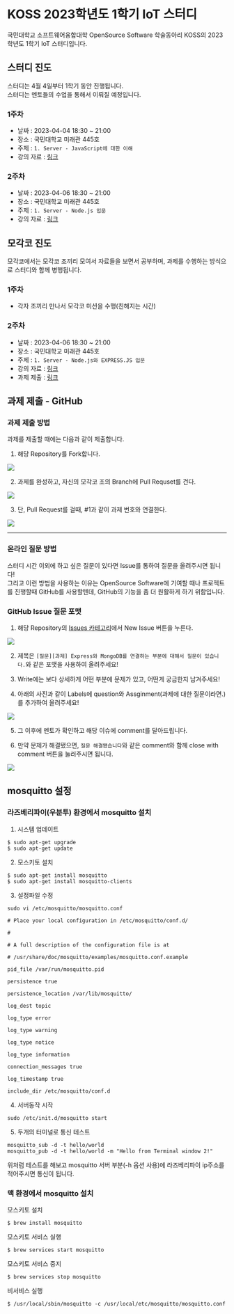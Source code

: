 # KOSS 2023학년도 1학기 IoT 스터디
국민대학교 소프트웨어융합대학 OpenSource Software 학술동아리 KOSS의 2023학년도 1학기 IoT 스터디입니다.

## 스터디 진도
스터디는 4월 4일부터 1학기 동안 진행됩니다. <br>
스터디는 멘토들의 수업을 통해서 이뤄질 예정입니다.

### 1주차
- 날짜 : 2023-04-04 18:30 ~ 21:00
- 장소 : 국민대학교 미래관 445호
- 주제 : `1. Server - JavaScript에 대한 이해`
- 강의 자료 : <a href="./week1"> 링크 </a>

### 2주차
- 날짜 : 2023-04-06 18:30 ~ 21:00
- 장소 : 국민대학교 미래관 445호
- 주제 : `1. Server - Node.js 입문`
- 강의 자료 : <a href="./week2-1"> 링크 </a>

## 모각코 진도
모각코에서는 모각코 조끼리 모여서 자료들을 보면서 공부하며, 과제를 수행하는 방식으로 스터디와 함께 병행됩니다.

### 1주차
- 각자 조끼리 만나서 모각코 미션을 수행(친해지는 시간)

### 2주차
- 날짜 : 2023-04-06 18:30 ~ 21:00
- 장소 : 국민대학교 미래관 445호
- 주제 : `1. Server - Node.js와 EXPRESS.JS 입문`
- 강의 자료 : <a href="./week2-1"> 링크 </a>
- 과제 제출 : <a href="https://github.com/kmu-koss/2023-1_IoT_Study/issues/4"> 링크 </a> 

## 과제 제출 - GitHub

### 과제 제출 방법
과제를 제출할 때에는 다음과 같이 제출합니다.
1. 해당 Repository를 Fork합니다.
<img src="./src/fork.png">

2. 과제를 완성하고, 자신의 모각코 조의 Branch에 Pull Requset를 건다.
<img src="./src/pullrequest.png">

3. 단, Pull Request를 걸때, #1과 같이 과제 번호와 연결한다.
<img src="./src/pullrequest2.png">

---

### 온라인 질문 방법
스터디 시간 이외에 하고 싶은 질문이 있다면 Issue를 통하여 질문을 올려주시면 됩니다! <br>
그리고 이런 방법을 사용하는 이유는 OpenSource Software에 기여할 때나 프로젝트를 진행할때 GitHub를 사용할텐데, GitHub의 기능을 좀 더 원활하게 하기 위함입니다.

### GitHub Issue 질문 포맷
1. 해당 Repository의 <a href="https://github.com/kmu-koss/2023-1_IoT_Study/issues">Issues 카테고리</a>에서 New Issue 버튼을 누른다.<br>
<img src="./src/NewIssue.png">

2. 제목은 `[질문][과제] Express와 MongoDB를 연결하는 부분에 대해서 질문이 있습니다.`와 같은 포맷을 사용하여 올려주세요!

3. Write에는 보다 상세하게 어떤 부분에 문제가 있고, 어떤게 궁금한지 남겨주세요!

4. 아래의 사진과 같이 Labels에 question와 Assginment(과제에 대한 질문이라면.)를 추가하여 올려주세요!<br>
<img src="./src/label.png">

5. 그 이후에 멘토가 확인하고 해당 이슈에 comment를 달아드립니다.

6. 만약 문제가 해결됐으면, `질문 해결됐습니다`와 같은 comment와 함께 close with comment 버튼을 눌러주시면 됩니다.<br>
<img src="./src/closeissue.png">

## mosquitto 설정

### 라즈베리파이(우분투) 환경에서 mosquitto 설치
1. 시스템 업데이트
```
$ sudo apt-get upgrade
$ sudo apt-get update
```
2. 모스키토 설치
```
$ sudo apt-get install mosquitto
$ sudo apt-get install mosquitto-clients
```
3. 설정파일 수정
```
sudo vi /etc/mosquitto/mosquitto.conf
```
```
# Place your local configuration in /etc/mosquitto/conf.d/

#

# A full description of the configuration file is at

# /usr/share/doc/mosquitto/examples/mosquitto.conf.example

pid_file /var/run/mosquitto.pid

persistence true

persistence_location /var/lib/mosquitto/

log_dest topic

log_type error

log_type warning

log_type notice

log_type information

connection_messages true

log_timestamp true

include_dir /etc/mosquitto/conf.d
```
4. 서버동작 시작
```
sudo /etc/init.d/mosquitto start
```
5. 두개의 터미널로 통신 테스트
```
mosquitto_sub -d -t hello/world
mosquitto_pub -d -t hello/world -m "Hello from Terminal window 2!"
```
위처럼 테스트를 해보고 mosquitto 서버 부분(-h 옵션 사용)에 라즈베리파이 ip주소를 적어주시면 통신이 됩니다.

### 맥 환경에서 mosquitto 설치
모스키토 설치
```
$ brew install mosquitto
```
모스키토 서비스 실행
```
$ brew services start mosquitto
```
모스키토 서비스 중지
```
$ brew services stop mosquitto
```
비서비스 실행
```
$ /usr/local/sbin/mosquitto -c /usr/local/etc/mosquitto/mosquitto.conf
```
